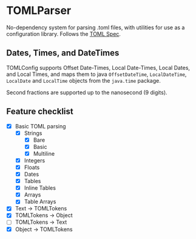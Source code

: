 # TOMLParser
No-dependency system for parsing .toml files, with utilities for use as a configuration library. Follows the 
[TOML Spec](https://toml.io/en/v1.0.0).

## Dates, Times, and DateTimes
TOMLConfig supports Offset Date-Times, Local Date-Times, Local Dates, and Local Times, and maps them to java `OffsetDateTime`, `LocalDateTime`, `LocalDate` and `LocalTime` objects from the `java.time` package.

Second fractions are supported up to the nanosecond (9 digits).

## Feature checklist
- [x] Basic TOML parsing
    - [x] Strings
        - [x] Bare
        - [x] Basic
        - [x] Multiline
    - [x] Integers
    - [x] Floats
    - [x] Dates
    - [x] Tables
    - [x] Inline Tables
    - [x] Arrays
    - [x] Table Arrays
- [x] Text -> TOMLTokens
- [x] TOMLTokens -> Object
- [ ] TOMLTokens -> Text
- [x] Object -> TOMLTokens